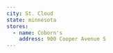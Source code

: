 ```yaml
---
city: St. Cloud
state: minnesota
stores:
  - name: Coborn's
    address: 900 Cooper Avenue S
---
```

